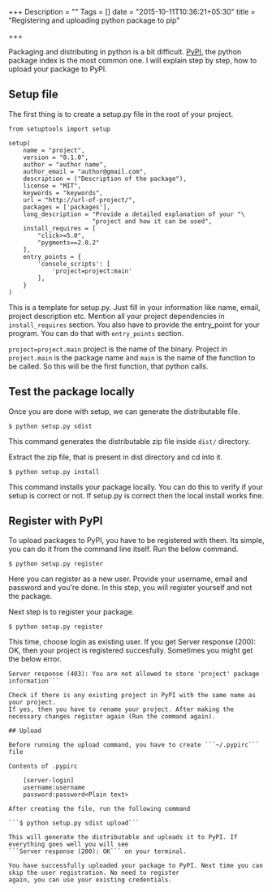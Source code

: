 +++
Description = ""
Tags = []
date = "2015-10-11T10:36:21+05:30"
title = "Registering and uploading python package to pip"

+++

Packaging and distributing in python is a bit difficult. [PyPI](https://pypi.python.org/), the python package index is the most common
one. I will explain step by step, how to upload your package to PyPI.
<!--more-->
## Setup file
The first thing is to create a setup.py file in the root of your project.

    from setuptools import setup
    
    setup(
        name = "project",
        version = "0.1.0",
        author = "author name",
        author_email = "author@gmail.com",
        description = ("Description of the package"),
        license = "MIT",
        keywords = "keywords",
        url = "http://url-of-project/",
        packages = ['packages'],
        long_description = "Provide a detailed explanation of your "\
                           "project and how it can be used",
        install_requires = [
            "click>=5.0",
            "pygments==2.0.2"
        ],
        entry_points = {
            'console_scripts': [
                'project=project:main'
            ],
        }
    )
    

This is a template for setup.py. Just fill in your information like name, email, project description etc.
Mention all your project dependencies in ```install_requires``` section. You also have to provide the entry_point
for your program. You can do that with ```entry_points``` section.

```project=project.main```
project is the name of the binary. Project in ```project.main``` is the package name and ```main``` is the name of
the function to be called. So this will be the first function, that python calls.

## Test the package locally

Once you are done with setup, we can generate the distributable file.

```$ python setup.py sdist```

This command generates the distributable zip file inside ```dist/``` directory.

Extract the zip file, that is present in dist directory and cd into it.

```$ python setup.py install```

This command installs your package locally. You can do this to verify if your setup is correct or not. If setup.py is 
correct then the local install works fine.

## Register with PyPI

To upload packages to PyPI, you have to be registered with them. Its simple, you can do it from the command line itself.
Run the below command.

```$ python setup.py register```

Here you can register as a new user. Provide your username, email and password and you're done. In this step, you will
register yourself and not the package.

Next step is to register your package.

```$ python setup.py register```

This time, choose login as existing user. If you get Server response (200): OK, then your project is registered succesfully.
Sometimes you might get the below error.

```Registering lookup to http://pypi.python.org/pypi
Server response (403): You are not allowed to store 'project' package information```

Check if there is any existing project in PyPI with the same name as your project.
If yes, then you have to rename your project. After making the necessary changes register again (Run the command again).

## Upload

Before running the upload command, you have to create ```~/.pypirc``` file

Contents of .pypirc

    [server-login]
    username:username
    password:password<Plain text>

After creating the file, run the following command

```$ python setup.py sdist upload```

This will generate the distributable and uploads it to PyPI. If everything goes well you will see 
```Server response (200): OK``` on your terminal. 

You have successfully uploaded your package to PyPI. Next time you can skip the user registration. No need to register
again, you can use your existing credentials.